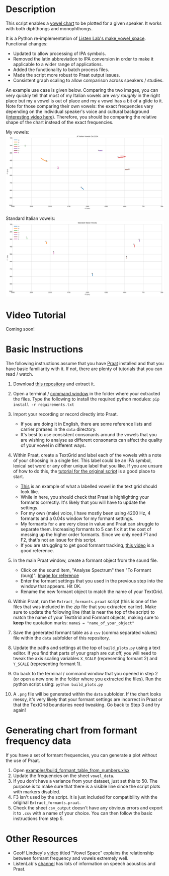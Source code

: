 # Description

This script enables a [vowel chart](https://en.wikipedia.org/wiki/IPA_vowel_chart_with_audio) to be plotted for a given speaker. It works with both diphthongs and monophthongs.

It is a Python re-implementation of [Listen Lab's make_vowel_space](https://github.com/ListenLab/make_vowel_space/). Functional changes:

- Updated to allow processing of IPA symbols.
- Removed the latin abbreviation to IPA conversion in order to make it applicable to a wider range of applications.
- Added the functionality to batch process files.
- Made the script more robust to Praat output issues.
- Consistent graph scaling to allow comparison across speakers / studies.

An example use case is given below. Comparing the two images, you can very quickly tell that most of my Italian vowels are _very roughly_ in the right place but my `u` vowel is out of place and my `e` vowel has a bit of a glide to it. Note for those comparing their own vowels: the exact frequencies vary depending on the individual speaker's voice and cultural background ([interesting video here](https://www.youtube.com/watch?v=TWRB443YrHI)). Therefore, you should be comparing the relative shape of the chart instead of the exact frequencies.

My vowels:
![My vowels](examples/jf_italian_vowels_202410.png)

Standard Italian vowels:
![Standard Vowels](examples/standard_italian_vowels.png)

# Video Tutorial

Coming soon!

# Basic Instructions

The following instructions assume that you have [Praat](https://www.fon.hum.uva.nl/praat/) installed and that you have basic familiarity with it. If not, there are plenty of tutorials that you can read / watch.

1. Download [this repository](https://github.com/jonathanfox5/plot_vowel_space/archive/refs/heads/main.zip) and extract it.

2. Open a terminal / [command window](https://www.howtogeek.com/789662/how-to-open-a-cmd-window-in-a-folder-on-windows/) in the folder where your extracted the files. Type the following to install the required python modules:
   `pip install -r requirements.txt`

3. Import your recording or record directly into Praat.

   - If you are doing it in English, there are some reference lists and carrier phrases in the `data` directory.
   - It's best to use consistent consonants around the vowels that you are wishing to analyse as different consonants can affect the quality of your vowel in different ways.

4. Within Praat, create a TextGrid and label each of the vowels with a note of your choosing in a single tier. This label could be an IPA symbol, lexical set word or any other unique label that you like. If you are unsure of how to do this, the [tutorial for the original script](https://www.youtube.com/watch?v=BGW8J4cG0qY) is a good place to start.

   - [This](examples/example_text_grid.png) is an example of what a labelled vowel in the text grid should look like.
   - While in here, you should check that Praat is highlighting your formants correctly. It's likely that you will have to update the settings.
   - For my own (male) voice, I have mostly been using 4200 Hz, 4 formants and a 0.04s window for my formant settings.
   - My formants for `o` are very close in value and Praat can struggle to separate them. Increasing formants to 5 can fix it at the cost of messing up the higher order formants. Since we only need F1 and F2, that's not an issue for this script.
   - If you are struggling to get good formant tracking, [this video](https://www.youtube.com/watch?v=fsGIecMgTzQ) is a good reference.

5. In the main Praat window, create a formant object from the sound file.

   - Click on the sound item, "Analyse Spectrum" then "To Formant (burg)". [Image for reference](examples/example_create_formant_object.png)
   - Enter the formant settings that you used in the previous step into the window that appears. Hit OK.
   - Rename the new formant object to match the name of your TextGrid.

6. Within Praat, run the `Extract_formants.praat` script (this is one of the files that was included in the zip file that you extracted earlier). Make sure to update the following line (that is near the top of the script) to match the name of your TextGrid and Formant objects, making sure to **keep** the quotation marks:
   `name$ = "name_of_your_object"`

7. Save the generated formant table as a `csv` (comma separated values) file within the `data` subfolder of this repository.

8. Update the paths and settings at the top of `build_plots.py` using a text editor. If you find that parts of your graph are cut off, you will need to tweak the axis scaling variables `X_SCALE` (representing formant 2) and `Y_SCALE` (representing formant 1).

9. Go back to the terminal / command window that you opened in step 2 (or open a new one in the folder where you extracted the files). Run the python script using:
   `python build_plots.py`

10. A `.png` file will be generated within the `data` subfolder. If the chart looks messy, it's very likely that your formant settings are incorrect in Praat or that the TextGrid boundaries need tweaking. Go back to Step 3 and try again!

# Generating chart from formant frequency data

If you have a set of formant frequencies, you can generate a plot without the use of Praat.

1. Open [examples/build_formant_table_from_numbers.xlsx](examples/build_formant_table_from_numbers.xlsx)
2. Update the frequencies on the sheet `vowel_data`.
3. If you don't have a variance from your dataset, just set this to 50. The purpose is to make sure that there is a visible line since the script plots with markers disabled.
4. F3 isn't used by the script. It is just included for compatibility with the original `Extract_formants.praat`.
5. Check the sheet `csv_output` doesn't have any obvious errors and export it to `.csv` with a name of your choice. You can then follow the basic instructions from step 5.

# Other Resources

- Geoff Lindsey's [video](https://www.youtube.com/watch?v=FdldD0-kEcc) titled "Vowel Space" explains the relationship between formant frequency and vowels extremely well.
- ListenLab's [channel](https://www.youtube.com/@listenlab_umn) has lots of information on speech acoustics and Praat.
